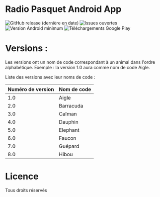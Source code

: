 # Radio Pasquet  Android App
![GitHub release (dernière en date)](https://img.shields.io/github/v/release/ethandudu/RadioPasquet-App-blue?display_name=release&style=for-the-badge&logo=github)
![Issues ouvertes](https://img.shields.io/github/issues/ethandudu/RadioPasquet-App?style=for-the-badge&logo=github)
![Version Android minimum](https://img.shields.io/badge/Android%20Min-6.0-green?style=for-the-badge&logo=android)
![Téléchargements Google Play](https://img.shields.io/badge/Play%20Store-10+-yellow?style=for-the-badge&logo=googleplay) <!--à modif à la main-->

# Versions :
Les versions ont un nom de code correspondant à un animal dans l'ordre alphabétique.
Exemple : la version 1.0 aura comme nom de code Aigle.

Liste des versions avec leur noms de code :

|**Numéro de version** | **Nom de code**|
|----------------------|----------------|
|1.0|Aigle|
|2.0|Barracuda|
|3.0|Caïman|
|4.0|Dauphin|
|5.0|Elephant|
|6.0|Faucon|
|7.0|Guépard|
|8.0|Hibou|


# Licence
Tous droits réservés
